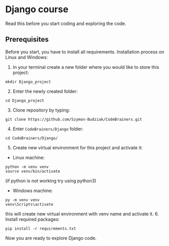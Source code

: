 # Django course
Read this before you start coding and exploring the code.
## Prerequisites
Before you start, you have to install all requirements. Installation process on Linux and Windows:
1. In your terminal create a new folder where you would like to store this project:
```
mkdir Django_project
```
2. Enter the newly created folder:
```
cd Django_project
```
3. Clone repository by typing:
```
git clone https://github.com/Szymon-Budziak/CodeBrainers.git
```
4. Enter `CodeBrainers/Django` folder:
```
cd CodeBrainers/Django/
```
5. Create new virtual environment for this project and activate it:
 - Linux machine:
```
python -m venv venv
source venv/bin/activate
```
(if python is not working try using python3)
- Windows machine:
```
py -m venv venv
venv\Scripts\activate
```
this will create new virtual environment with venv name and activate it.
6. Install required packages:
```
pip install -r requirements.txt
```
Now you are ready to explore Django code.